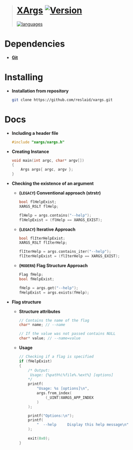 > # [XArgs](https://github.com/reslaid/xargs.git) [![Version](https://img.shields.io/badge/Version-0.1.1-green.svg)](https://github.com/reslaid/xargs.git)
> [![languages](https://skillicons.dev/icons?i=c,cpp)](https://github.com/reslaid/xargs.git)

# **Dependencies**
- [**Git**](https://git-scm.com/downloads)

# Installing
- **Installation from repository**
  ```bash
  git clone https://github.com/reslaid/xargs.git
  ```

# Docs
- **Including a header file**
    ```cpp
    #include "xargs/xargs.h"
    ```

- **Creating Instance**
    ```cpp
    void main(int argc, char* argv[])
    {
        Args args{ argc, argv };
    }
    ```

- **Checking the existence of an argument**
    - **(`LEGACY`) Conventional approach (strstr)**
        ```cpp
        bool flHelpExist;
        XARGS_RSLT flHelp;

        flHelp = args.contains("--help");
        flHelpExist = (flHelp == XARGS_EXIST);
        ```

    - **(`LEGACY`) Iterative Approach**
        ```cpp
        bool flIterHelpExist;
        XARGS_RSLT flIterHelp;
        
        flIterHelp = args.contains_iter("--help");
        flIterHelpExist = (flIterHelp == XARGS_EXIST);
        ```

    - **(`MODERN`) Flag Structure Approach**
        ```cpp
        Flag fHelp;
        bool fHelpExist;

        fHelp = args.get("--help");
        fHelpExist = args.exists(fHelp);
        ```

- **Flag structure**
    -  **Structure attributes**
        ```cpp
        // Contains the name of the flag
        char* name; // --name

        // If the value was not passed contains NULL
        char* value; // --name=value
        ```

    - **Usage**
        ```cpp
        // Checking if a flag is specified
        if (fHelpExist)
        {
            /* Output:
             Usage: {%path%\%file%.%ext%} [options] 
            */
            printf(
                "Usage: %s [options]\n",
                args.from_index(
                    (_UINT)XARGS_APP_INDEX
                )
            );

            printf("Options:\n");
            printf(
                "  --help     Display this help message\n"
            );
            
            exit(0x0);
        }
        ```
